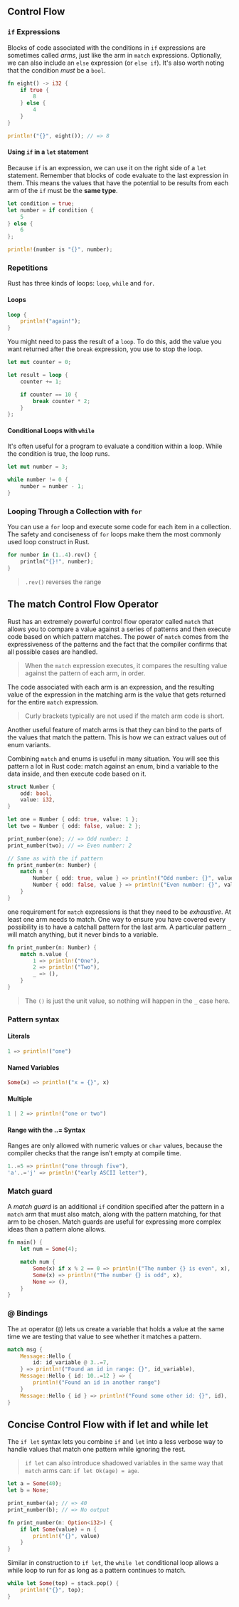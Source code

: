 ## Control Flow

### `if` Expressions

Blocks of code associated with the conditions in `if` expressions are sometimes called _arms_, just like the arm in `match` expressions. Optionally, we can also include an `else` expression (or `else if`). It's also worth noting that the condition _must_ be a `bool`.

```rust
fn eight() -> i32 {
	if true {
		8
	} else {
		4
	}
}

println!("{}", eight()); // => 8
```

#### Using `if` in a `let` statement

Because `if` is an expression, we can use it on the right side of a `let` statement. Remember that blocks of code evaluate to the last expression in them. This means the values that have the potential to be results from each arm of the `if` must be the **same type**.

```rust
let condition = true;
let number = if condition {
	5
} else {
	6
};

println!(number is "{}", number);
```

### Repetitions

Rust has three kinds of loops: `loop`, `while` and `for`.

#### Loops

```rust
loop {
	println!("again!");
}
```

You might need to pass the result of a `loop`. To do this, add the value you want returned after the `break` expression, you use to stop the loop.

```rust
let mut counter = 0;

let result = loop {
	counter += 1;

	if counter == 10 {
		break counter * 2;
	}
};
```

#### Conditional Loops with `while`

It's often useful for a program to evaluate a condition within a loop. While the condition is true, the loop runs.

```rust
let mut number = 3;

while number != 0 {
	number = number - 1;
}
```

### Looping Through a Collection with `for`

You can use a `for` loop and execute some code for each item in a collection. The safety and conciseness of `for` loops make them the most commonly used loop construct in Rust.

```rust
for number in (1..4).rev() {
	println("{}!", number);
}
```

> `.rev()` reverses the range

## The match Control Flow Operator

Rust has an extremely powerful control flow operator called `match` that allows you to compare a value against a series of patterns and then execute code based on which pattern matches. The power of `match` comes from the expressiveness of the patterns and the fact that the compiler confirms that all possible cases are handled.

> When the `match` expression executes, it compares the resulting value against the pattern of each arm, in order.

The code associated with each arm is an expression, and the resulting value of the expression in the matching arm is the value that gets returned for the entire `match` expression.

> Curly brackets typically are not used if the match arm code is short.

Another useful feature of match arms is that they can bind to the parts of the values that match the pattern. This is how we can extract values out of enum variants.

Combining `match` and enums is useful in many situation. You will see this pattern a lot in Rust code: match against an enum, bind a variable to the data inside, and then execute code based on it.

```rust
struct Number {
	odd: bool,
	value: i32,
}

let one = Number { odd: true, value: 1 };
let two = Number { odd: false, value: 2 };

print_number(one); // => Odd number: 1
print_number(two); // => Even number: 2

// Same as with the if pattern
fn print_number(n: Number) {
	match n {
		Number { odd: true, value } => println!("Odd number: {}", value),
		Number { odd: false, value } => println!("Even number: {}", value),
	}
}
```

one requirement for `match` expressions is that they need to be _exhaustive_. At least one arm needs to match.
One way to ensure you have covered every possibility is to have a catchall pattern for the last arm. A particular pattern `_` will match anything, but it never binds to a variable.

```rust
fn print_number(n: Number) {
	match n.value {
		1 => println!("One"),
		2 => println!("Two"),
		_ => (),
	}
}
```

> The `()` is just the unit value, so nothing will happen in the `_` case here.

### Pattern syntax

#### Literals

```rust
1 => println!("one")
```

#### Named Variables

```rust
Some(x) => println!("x = {}", x)
```

#### Multiple

```rust
1 | 2 => println!("one or two")
```

#### Range with the ..= Syntax

Ranges are only allowed with numeric values or `char` values, because the compiler checks that the range isn’t empty at compile time.

```rust
1..=5 => println!("one through five"),
'a'..='j' => println!("early ASCII letter"),
```

### Match guard

A _match guard_ is an additional `if` condition specified after the pattern in a `match` arm that must also match, along with the pattern matching, for that arm to be chosen. Match guards are useful for expressing more complex ideas than a pattern alone allows.

```rust
fn main() {
    let num = Some(4);

    match num {
        Some(x) if x % 2 == 0 => println!("The number {} is even", x),
        Some(x) => println!("The number {} is odd", x),
        None => (),
    }
}
```

### @ Bindings

The `at` operator (`@`) lets us create a variable that holds a value at the same time we are testing that value to see whether it matches a pattern.

```rust
match msg {
	Message::Hello {
		id: id_variable @ 3..=7,
	} => println!("Found an id in range: {}", id_variable),
	Message::Hello { id: 10..=12 } => {
		println!("Found an id in another range")
	}
	Message::Hello { id } => println!("Found some other id: {}", id),
}
```

## Concise Control Flow with if let and while let

The `if let` syntax lets you combine `if` and `let` into a less verbose way to handle values that match one pattern while ignoring the rest.

> `if let` can also introduce shadowed variables in the same way that `match` arms can: `if let Ok(age) = age`.

```rust
let a = Some(40);
let b = None;

print_number(a); // => 40
print_number(b); // => No output

fn print_number(n: Option<i32>) {
	if let Some(value) = n {
		println!("{}", value)
	}
}
```

Similar in construction to `if let`, the `while let` conditional loop allows a while loop to run for as long as a pattern continues to match.

```rust
while let Some(top) = stack.pop() {
	println!("{}", top);
}
```
